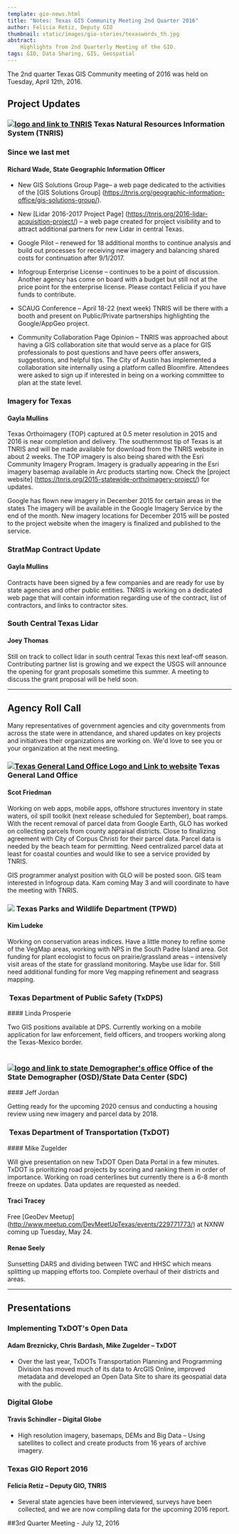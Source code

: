 ```yaml
---
template: gio-news.html
title: "Notes: Texas GIS Community Meeting 2nd Quarter 2016"
author: Felicia Retiz, Deputy GIO
thumbnail: static/images/gio-stories/texaswords_th.jpg
abstract:
    Highlights from 2nd Quarterly Meeting of the GIO. 
tags: GIO, Data Sharing, GIS, Geospatial
---
```


<script async class="speakerdeck-embed" data-id="94774cd3ca724dae9e8d9162e813f26d" data-ratio="1.33333333333333" src="//speakerdeck.com/assets/embed.js"></script>

<p class="lead">The 2nd quarter Texas GIS Community meeting of 2016 was held on Tuesday, April 12th, 2016.</p>

## Project Updates

<h3><a href="http://tnris.org"><img class="pull-right" src="{{m.link('static/images/gio-stories/logos/tnris_logo.png')}}" alt="logo and link to TNRIS"></a> Texas Natural Resources Information System (TNRIS)</h3> 

### Since we last met
#### Richard Wade, State Geographic Information Officer

-	New GIS Solutions Group Page– a web page dedicated to the activities of the [GIS Solutions Group] (https://tnris.org/geographic-information-office/gis-solutions-group/).

-	New [Lidar 2016-2017 Project Page] (https://tnris.org/2016-lidar-acquisition-project/) – a web page created for project visibility and to attract additional partners for new Lidar in central Texas.

-	Google Pilot – renewed for 18 additional months to continue analysis and build out processes for receiving new imagery and balancing shared costs for continuation after 9/1/2017. 

-	Infogroup Enterprise License – continues to be a point of discussion. Another agency has come on board with a budget but still not at the price point for the enterprise license. Please contact Felicia if you have funds to contribute.

-	SCAUG Conference – April 18-22 (next week) TNRIS will be there with a booth and present on Public/Private partnerships highlighting the Google/AppGeo project.

- Community Collaboration Page Opinion – TNRIS was approached about having a GIS collaboration site that would serve as a place for GIS professionals to post questions and have peers offer answers, suggestions, and helpful tips. The City of Austin has implemented a collaboration site internally using a platform called Bloomfire. Attendees were asked to sign up if interested in being on a working committee to plan at the state level. 

### Imagery for Texas	
#### Gayla Mullins

Texas Orthoimagery (TOP) captured at 0.5 meter resolution in 2015 and 2016 is near completion and delivery. The southernmost tip of Texas is at TNRIS and will be made available for download from the TNRIS website in about 2 weeks. The TOP imagery is also being shared with the Esri Community Imagery Program. Imagery is gradually appearing in the Esri imagery basemap available in Arc products starting now. Check the [project website] (https://tnris.org/2015-statewide-orthoimagery-project/) for updates. 

Google has flown new imagery in December 2015 for certain areas in the states The imagery will be available in the Google Imagery Service by the end of the month. New imagery locations for December 2015 will be posted to the project website when the imagery is finalized and published to the service.

### StratMap Contract Update	
#### Gayla Mullins

Contracts have been signed by a few companies and are ready for use by state agencies and other public entities. TNRIS is working on a dedicated web page that will contain information regarding use of the contract, list of contractors, and links to contractor sites.

### South Central Texas Lidar	
#### Joey Thomas

Still on track to collect lidar in south central Texas this next leaf-off season. Contributing partner list is growing and we expect the USGS will announce the opening for grant proposals sometime this summer. A meeting to discuss the grant proposal will be held soon. 


*****

## Agency Roll Call

<p class="lead">Many representatives of government agencies and city governments from across the state were in attendance, and shared updates on key projects and initiatives their organizations are working on. We'd love to see you or your organization at the next meeting.</p>

<h3><a href="http://www.glo.texas.gov/"><img class="pull-right" alt="Texas General Land Office Logo and Link to website" src="{{m.link('static/images/gio-stories/logos/tx_glo_logo.jpg')}}"></a> Texas General Land Office</h3>

#### Scot Friedman
Working on web apps, mobile apps, offshore structures inventory in state waters, oil spill toolkit (next release scheduled for September), boat ramps. With the recent removal of parcel data from Google Earth, GLO has worked on collecting parcels from county appraisal districts. Close to finalizing agreement with City of Corpus Christi for their parcel data. Parcel data is needed by the beach team for permitting. Need centralized parcel data at least for coastal counties and would like to see a service provided by TNRIS.

GIS programmer analyst position with GLO will be posted soon. GIS team interested in Infogroup data. Kam coming May 3 and will coordinate to have the meeting with TNRIS.

<h3><a href="https://tpwd.texas.gov/"><img class="pull-right" src="{{m.link('static/images/gio-stories/logos/tpwd_logo.jpg')}}"></a> Texas Parks and Wildlife Department (TPWD)</h3>  

#### Kim Ludeke 
Working on conservation areas indices. Have a little money to refine some of the VegMap areas, working with NPS in the South Padre Island area. Got funding for plant ecologist to focus on prairie/grassland areas – intensively visit areas of the state for grassland monitoring. Maybe use lidar for. Still need additional funding for more Veg mapping refinement and seagrass mapping.


<h3><a href="http://www.dps.texas.gov/"><img class="pull-right" alt="" src="{{m.link('static/images/gio-stories/logos/tx_dps_logo.jpg')}}"></a> Texas Department of Public Safety (TxDPS)</h3> 
#### Linda Prosperie

Two GIS positions available at DPS. Currently working on a mobile application for law enforcement, field officers, and troopers working along the Texas-Mexico border.
<br>
<br>
<h3><a href="http://osd.state.tx.us"><img class="pull-right" src="{{m.link('static/images/gio-stories/logos/tx_demographer.jpg')}}" alt="logo and link to state Demographer's office"></a> Office of the State Demographer (OSD)/State Data Center (SDC)</h3>  
#### Jeff Jordan

Getting ready for the upcoming 2020 census and conducting a housing review using new imagery and parcel data by 2018.
<br>
<h3><a href="http://www.txdot.gov/"><img class="pull-right" alt="" src="{{m.link('static/images/gio-stories/logos/txdot_logo.jpg')}}"></a> Texas Department of Transportation (TxDOT)</h3> 
#### Mike Zugelder

Will give presentation on new TxDOT Open Data Portal in a few minutes. TxDOT is prioritizing road projects by scoring and ranking them in order of importance. Working on road centerlines but currently there is a 6-8 month freeze on updates. Data updates are requested as needed.

#### Traci Tracey

Free [GeoDev Meetup] (http://www.meetup.com/DevMeetUpTexas/events/229771773/) at NXNW coming up Tuesday, May 24.

#### Renae Seely

Sunsetting DARS and dividing between TWC and HHSC which means splitting up mapping efforts too. Complete overhaul of their districts and areas. 

*******

## Presentations
### Implementing TxDOT's Open Data
#### Adam Breznicky, Chris Bardash, Mike Zugelder – TxDOT

- Over the last year, TxDOTs Transportation Planning and Programming Division has moved much of its data to ArcGIS Online, improved metadata and developed an Open Data Site to share its geospatial data with the public.

<Add Speaker Deck link here>

### Digital Globe
#### Travis Schindler – Digital Globe

- High resolution imagery, basemaps, DEMs and Big Data – Using satellites to collect and create products from 16 years of archive imagery.

<Add Speaker Deck link here>

### Texas GIO Report 2016
#### Felicia Retiz – Deputy GIO, TNRIS

- Several state agencies have been interviewed, surveys have been collected, and we are now compiling data for the upcoming 2016 report.

<Add Speaker Deck link here>

##3rd Quarter Meeting - July 12, 2016
